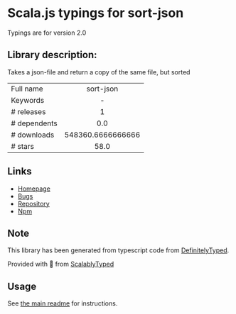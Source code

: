 
# Scala.js typings for sort-json

Typings are for version 2.0

## Library description:
Takes a json-file and return a copy of the same file, but sorted

|                    |                 |
| ------------------ | :-------------: |
| Full name          | sort-json |
| Keywords           | - |
| # releases         | 1 |
| # dependents       | 0.0 |
| # downloads        | 548360.6666666666 |
| # stars            | 58.0 |

## Links
- [Homepage](https://github.com/kesla/sort-json)
- [Bugs](https://github.com/kesla/sort-json/issues)
- [Repository](https://github.com/kesla/sort-json)
- [Npm](https://www.npmjs.com/package/sort-json)
    


## Note
This library has been generated from typescript code from [DefinitelyTyped](https://definitelytyped.org).

Provided with :purple_heart: from [ScalablyTyped](https://github.com/oyvindberg/ScalablyTyped)

## Usage
See [the main readme](../../readme.md) for instructions.


